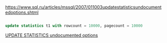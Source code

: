 https://www.sql.ru/articles/mssql/2007/011003updatestatisticsundocumentedoptions.shtml

``` sql

update statistics t1 with rowcount = 10000, pagecount = 10000

```


[UPDATE STATISTICS undocumented options](https://docs.microsoft.com/en-us/archive/blogs/queryoptteam/update-statistics-undocumented-options)